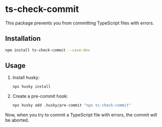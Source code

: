 # ts-check-commit

This package prevents you from committing TypeScript files with errors.

## Installation

```bash
npm install ts-check-commit --save-dev
```

## Usage

1. Install husky:
   ```bash
   npx husky install
   ```
2. Create a pre-commit hook:
   ```bash
   npx husky add .husky/pre-commit "npx ts-check-commit"
   ```

Now, when you try to commit a TypeScript file with errors, the commit will be aborted.
